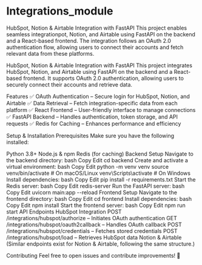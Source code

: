 # Integrations_module
HubSpot, Notion &amp; Airtable Integration with FastAPI This project enables seamless integrationpot, Notion, and Airtable using FastAPI on the backend and a React-based frontend. The integration follows an OAuth 2.0 authentication flow, allowing users to connect their accounts and fetch relevant data from these platforms. 

HubSpot, Notion & Airtable Integration with FastAPI
This project integrates HubSpot, Notion, and Airtable using FastAPI on the backend and a React-based frontend. It supports OAuth 2.0 authentication, allowing users to securely connect their accounts and retrieve data.

Features
✅ OAuth Authentication – Secure login for HubSpot, Notion, and Airtable
✅ Data Retrieval – Fetch integration-specific data from each platform
✅ React Frontend – User-friendly interface to manage connections
✅ FastAPI Backend – Handles authentication, token storage, and API requests
✅ Redis for Caching – Enhances performance and efficiency

Setup & Installation
Prerequisites
Make sure you have the following installed:

Python 3.8+
Node.js & npm
Redis (for caching)
Backend Setup
Navigate to the backend directory:
bash
Copy
Edit
cd backend
Create and activate a virtual environment:
bash
Copy
Edit
python -m venv venv
source venv/bin/activate   # On macOS/Linux
venv\Scripts\activate      # On Windows
Install dependencies:
bash
Copy
Edit
pip install -r requirements.txt
Start the Redis server:
bash
Copy
Edit
redis-server
Run the FastAPI server:
bash
Copy
Edit
uvicorn main:app --reload
Frontend Setup
Navigate to the frontend directory:
bash
Copy
Edit
cd frontend
Install dependencies:
bash
Copy
Edit
npm install
Start the frontend server:
bash
Copy
Edit
npm run start
API Endpoints
HubSpot Integration
POST /integrations/hubspot/authorize – Initiates OAuth authentication
GET /integrations/hubspot/oauth2callback – Handles OAuth callback
POST /integrations/hubspot/credentials – Fetches stored credentials
POST /integrations/hubspot/load – Retrieves HubSpot data
Notion & Airtable
(Similar endpoints exist for Notion & Airtable, following the same structure.)

Contributing
Feel free to open issues and contribute improvements! 🚀

